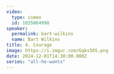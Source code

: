 ```yaml
---
video:
  type: vimeo
  id: 1035064998
speaker:
  permalink: bart-wilkins
  name: Bart Wilkins
title: 4. Courage
image: https://i.imgur.com/Gqks5OS.png
date: 2024-12-01T14:30:00.000Z
series: "all-he-wants"
---
```

